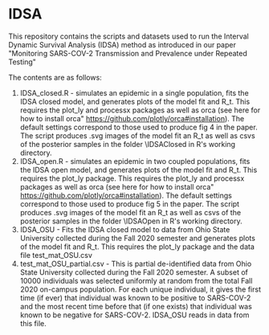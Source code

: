 # IDSA

This repository contains the scripts and datasets used to run the Interval Dynamic Survival Analysis (IDSA) method as introduced in our paper "Monitoring SARS-COV-2 Transmission and Prevalence under Repeated Testing"

The contents are as follows:

1. IDSA_closed.R - simulates an epidemic in a single population, fits the IDSA closed model, and generates plots of the model fit and R_t. This requires the plot_ly and processx packages as well as orca (see here for how to install orca" https://github.com/plotly/orca#installation). The default settings correspond to those used to produce fig 4 in the paper. The script produces .svg images of the model fit an R_t as well as csvs of the posterior samples in the folder \IDSAClosed in R's working directory.
2. IDSA_open.R - simulates an epidemic in two coupled populations, fits the IDSA open model, and generates plots of the model fit and R_t. This requires the plot_ly package. This requires the plot_ly and processx packages as well as orca (see here for how to install orca" https://github.com/plotly/orca#installation). The default settings correspond to those used to produce fig 5 in the paper. The script produces .svg images of the model fit an R_t as well as csvs of the posterior samples in the folder \IDSAOpen in R's working directory.
3. IDSA_OSU - Fits the IDSA closed model to data from Ohio State University collected during the Fall 2020 semester and generates plots of the model fit and R_t. This requires the plot_ly package and the data file test_mat_OSU.csv
4. test_mat_OSU_partial.csv - This is partial de-identified data from Ohio State University collected during the Fall 2020 semester. A subset of 10000 individuals was selected uniformly at random from the total Fall 2020 on-campus population. For each unique individual, it gives the first time (if ever) that individual was known to be positive to SARS-COV-2 and the most recent time before that (if one exists) that individual was known to be negative for SARS-COV-2. IDSA_OSU reads in data from this file.
